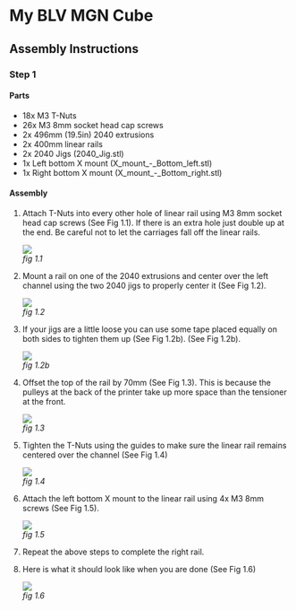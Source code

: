 # My BLV MGN Cube

## Assembly Instructions

### Step 1

#### Parts

* 18x M3 T-Nuts
* 26x M3 8mm socket head cap screws
* 2x 496mm (19.5in) 2040 extrusions
* 2x 400mm linear rails
* 2x 2040 Jigs (2040_Jig.stl)
* 1x Left bottom X mount (X_mount_-_Bottom_left.stl)
* 1x Right bottom X mount (X_mount_-_Bottom_right.stl)

#### Assembly

1. Attach T-Nuts into every other hole of linear rail using M3 8mm socket head cap screws (See Fig 1.1). If there is an extra hole just double up at the end. Be careful not to let the carriages fall off the linear rails.
    
    ![](img/Step1mntYrails.jpeg)\
    *fig 1.1*

2. Mount a rail on one of the 2040 extrusions and center over the left channel using the two 2040 jigs to properly center it (See Fig 1.2).

    ![](img/Step2mntYrails.jpeg)\
    *fig 1.2*

1. If your jigs are a little loose you can use some tape placed equally on both sides to tighten them up (See Fig 1.2b). (See Fig 1.2b).


    ![](img/Step2bmntYrails.jpeg)\
    *fig 1.2b*


1. Offset the top of the rail by 70mm (See Fig 1.3). This is because the pulleys at the back of the printer take up more space than the tensioner at the front.

    ![](img/Step3mntYrails.jpeg)\
    *fig 1.3*


1. Tighten the T-Nuts using the guides to make sure the linear rail remains centered over the channel (See Fig 1.4)

    ![](img/Step4mntYrails.jpeg)\
    *fig 1.4*

1. Attach the left bottom X mount to the linear rail using 4x M3 8mm screws (See Fig 1.5).

    ![](img/Step5mntYrails.jpeg)\
    *fig 1.5*

1. Repeat the above steps to complete the right rail.

2. Here is what it should look like when you are done (See Fig 1.6)

    ![](img/Step6mntYrails.jpeg)\
    *fig 1.6*
